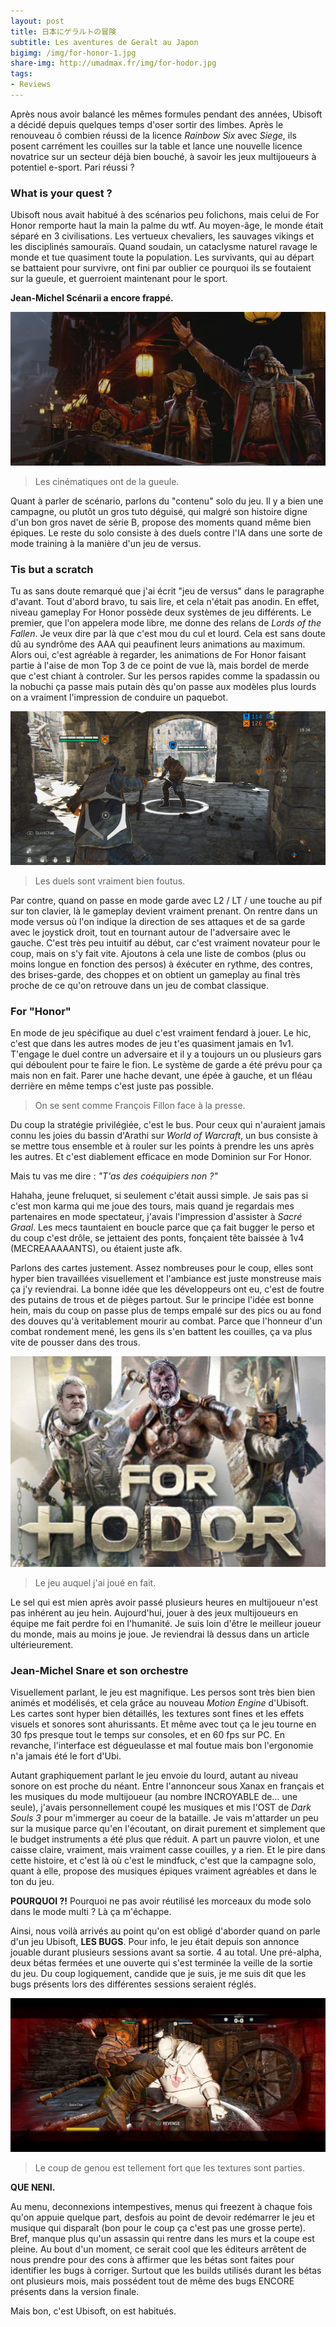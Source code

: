 ```yaml
---
layout: post
title: 日本にゲラルトの冒険
subtitle: Les aventures de Geralt au Japon
bigimg: /img/for-honor-1.jpg
share-img: http://umadmax.fr/img/for-hodor.jpg
tags:
- Reviews
---
```


Après nous avoir balancé les mêmes formules pendant des années, Ubisoft a décidé depuis quelques temps d'oser sortir des limbes. Après le renouveau ô combien réussi de la licence *Rainbow Six* avec *Siege*, ils posent carrément les couilles sur la table et lance une nouvelle licence novatrice sur un secteur déjà bien bouché, à savoir les jeux multijoueurs à potentiel e-sport. Pari réussi ?

### What is your quest ?   

Ubisoft nous avait habitué à des scénarios peu folichons, mais celui de For Honor remporte haut la main la palme du wtf. Au moyen-âge, le monde était séparé en 3 civilisations. Les vertueux chevaliers, les sauvages vikings et les disciplinés samouraïs. Quand soudain, un cataclysme naturel ravage le monde et tue quasiment toute la population. Les survivants, qui au départ se battaient pour survivre, ont fini par oublier ce pourquoi ils se foutaient sur la gueule, et guerroient maintenant pour le sport.

**Jean-Michel Scénarii a encore frappé.**

![Campagne For Honor](/img/for-honor-3.jpg)
> Les cinématiques ont de la gueule.  

Quant à parler de scénario, parlons du "contenu" solo du jeu. Il y a bien une campagne, ou plutôt un gros tuto déguisé, qui malgré son histoire digne d'un bon gros navet de série B, propose des moments quand même bien épiques. Le reste du solo consiste à des duels contre l'IA dans une sorte de mode training à la manière d'un jeu de versus.

### Tis but a scratch

Tu as sans doute remarqué que j'ai écrit "jeu de versus" dans le paragraphe d'avant. Tout d'abord bravo, tu sais lire, et cela n'était pas anodin. En effet, niveau gameplay For Honor possède deux systèmes de jeu différents. Le premier, que l'on appelera mode libre, me donne des relans de *Lords of the Fallen*. Je veux dire par là que c'est mou du cul et lourd. Cela est sans doute dû au syndrôme des AAA qui peaufinent leurs animations au maximum. Alors oui, c'est agréable à regarder, les animations de For Honor faisant partie à l'aise de mon Top 3 de ce point de vue là, mais bordel de merde que c'est chiant à controler. Sur les persos rapides comme la spadassin ou la nobuchi ça passe mais putain dès qu'on passe aux modèles plus lourds on a vraiment l'impression de conduire un paquebot.

![Duel For Honor](/img/for-honor-2.jpg)
> Les duels sont vraiment bien foutus.

Par contre, quand on passe en mode garde avec L2 / LT / une touche au pif sur ton clavier, là le gameplay devient vraiment prenant. On rentre dans un mode versus où l'on indique la direction de ses attaques et de sa garde avec le joystick droit, tout en tournant autour de l'adversaire avec le gauche. C'est très peu intuitif au début, car c'est vraiment novateur pour le coup, mais on s'y fait vite. Ajoutons à cela une liste de combos (plus ou moins longue en fonction des persos) à éxécuter en rythme, des contres, des brises-garde, des choppes et on obtient un gameplay au final très proche de ce qu'on retrouve dans un jeu de combat classique.

### For "Honor"

En mode de jeu spécifique au duel c'est vraiment fendard à jouer. Le hic, c'est que dans les autres modes de jeu t'es quasiment jamais en 1v1. T'engage le duel contre un adversaire et il y a toujours un ou plusieurs gars qui déboulent pour te faire le fion. Le système de garde a été prévu pour ça mais non en fait. Parer une hache devant, une épée à gauche, et un fléau derrière en même temps c'est juste pas possible.

> On se sent comme François Fillon face à la presse.

Du coup la stratégie privilégiée, c'est le bus. Pour ceux qui n'auraient jamais connu les joies du bassin d'Arathi sur *World of Warcraft*, un bus consiste à se mettre tous ensemble et à rouler sur les points à prendre les uns après les autres. Et c'est diablement efficace en mode Dominion sur For Honor.

Mais tu vas me dire : *"T'as des coéquipiers non ?"*

Hahaha, jeune freluquet, si seulement c'était aussi simple. Je sais pas si c'est mon karma qui me joue des tours, mais quand je regardais mes partenaires en mode spectateur, j'avais l'impression d'assister à *Sacré Graal*. Les mecs tauntaient en boucle parce que ça fait bugger le perso et du coup c'est drôle, se jettaient des ponts, fonçaient tête baissée à 1v4 (MECREAAAAANTS), ou étaient juste afk.

Parlons des cartes justement. Assez nombreuses pour le coup, elles sont hyper bien travaillées visuellement et l'ambiance est juste monstreuse mais ça j'y reviendrai. La bonne idée que les développeurs ont eu, c'est de foutre des putains de trous et de pièges partout. Sur le principe l'idée est bonne hein, mais du coup on passe plus de temps empalé sur des pics ou au fond des douves qu'à veritablement mourir au combat. Parce que l'honneur d'un combat rondement mené, les gens ils s'en battent les couilles, ça va plus vite de pousser dans des trous.

![For Hodor](/img/for-hodor.jpg)
> Le jeu auquel j'ai joué en fait.

Le sel qui est mien après avoir passé plusieurs heures en multijoueur n'est pas inhérent au jeu hein. Aujourd'hui, jouer à des jeux multijoueurs en équipe me fait perdre foi en l'humanité. Je suis loin d'être le meilleur joueur du monde, mais au moins je joue. Je reviendrai là dessus dans un article ultérieurement.

### Jean-Michel Snare et son orchestre

Visuellement parlant, le jeu est magnifique. Les persos sont très bien bien animés et modélisés, et cela grâce au nouveau *Motion Engine* d'Ubisoft. Les cartes sont hyper bien détaillés, les textures sont fines et les effets visuels et sonores sont ahurissants. Et même avec tout ça le jeu tourne en 30 fps presque tout le temps sur consoles, et en 60 fps sur PC. En revanche, l'interface est dégueulasse et mal foutue mais bon l'ergonomie n'a jamais été le fort d'Ubi.

Autant graphiquement parlant le jeu envoie du lourd, autant au niveau sonore on est proche du néant. Entre l'annonceur sous Xanax en français et les musiques du mode multijoueur (au nombre INCROYABLE de... une seule), j'avais personnellement coupé les musiques et mis l'OST de *Dark Souls 3* pour m'immerger au coeur de la bataille.
Je vais m'attarder un peu sur la musique parce qu'en l'écoutant, on dirait purement et simplement que le budget instruments a été plus que réduit. A part un pauvre violon, et une caisse claire, vraiment, mais vraiment casse couilles, y a rien. Et le pire dans cette histoire, et c'est là où c'est le mindfuck, c'est que la campagne solo, quant à elle, propose des musiques épiques vraiment agréables et dans le ton du jeu.

**POURQUOI ?!** Pourquoi ne pas avoir réutilisé les morceaux du mode solo dans le mode multi ? Là ça m'échappe.

Ainsi, nous voilà arrivés au point qu'on est obligé d'aborder quand on parle d'un jeu Ubisoft, **LES BUGS**. Pour info, le jeu était depuis son annonce jouable durant plusieurs sessions avant sa sortie. 4 au total. Une pré-alpha, deux bétas fermées et une ouverte qui s'est terminée la veille de la sortie du jeu. Du coup logiquement, candide que je suis, je me suis dit que les bugs présents lors des différentes sessions seraient réglés.

![Bug](/img/for-honor-4.jpg)
> Le coup de genou est tellement fort que les textures sont parties.

**QUE NENI.**

Au menu, deconnexions intempestives, menus qui freezent à chaque fois qu'on appuie quelque part, desfois au point de devoir redémarrer le jeu et musique qui disparaît (bon pour le coup ça c'est pas une grosse perte). Bref, manque plus qu'un assassin qui rentre dans les murs et la coupe est pleine. Au bout d'un moment, ce serait cool que les éditeurs arrêtent de nous prendre pour des cons à affirmer que les bétas sont faites pour identifier les bugs à corriger. Surtout que les builds utilisés durant les bétas ont plusieurs mois, mais possédent tout de même des bugs ENCORE présents dans la version finale.

Mais bon, c'est Ubisoft, on est habitués.
